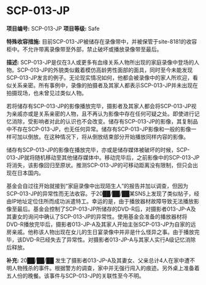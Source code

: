 # SCP-013-JP


**项目编号:**  SCP-013-JP
**项目等级:**  Safe

**特殊收容措施:**  目前SCP-013-JP被储存在录像带中，并被保管于site-8181的收容柜中。不允许带离录像带至外部，禁止破坏或播放录像带至最后。

**描述:**  SCP-013-JP是仅在3人或更多有血缘关系人物所出现的家庭录像中登场的人物。SCP-013-JP的外貌类似戴着模仿高龄男性面部的面具，同时至今未能发现SCP-013-JP发言的例子。无论现实情况如何，他都会被录像中的家人所欢迎，看似关系亲密。所有事例中，录像的拍摄者及其家人都表示SCP-013-JP并未出现在拍摄现场，也未曾见过类似人物。

若将储存有SCP-013-JP的影像播放完毕，摄影者及其家人都会将SCP-013-JP视为亲戚亦或是关系亲密的人物，且不再认为影像中存在任何可疑之处。即使进行记忆消除，受影响者对此的认识也不会改变。储存有SCP-013-JP的影像，其复制品中不存在SCP-013-JP，也无任何异常。储存有SCP-013-JP影像和一般的影像一样可加以倒放。在这种情况下，将从倒放结束部分开始播放同样内容的影像。

储存有SCP-013-JP的影像在播放完毕，亦或是储存媒体被破坏的时候，SCP-013-JP就将随机移动至其他储存媒体中。移动完毕后，之前影像中的SCP-013-JP将消失，该影像回归至原状。推测SCP-013-JP的可移动距离没有限制，但只会出现在日本国内。

基金会自过往开始就接到“家庭录像中出现陌生人”的报告并加以调查，但因为SCP-013-JP的异常性而无法收容。于20██/██/██某SNS上发现了类似帖子，经由IP地址定位住所而成功派遣特工。幸运的是，由于播放器材故障导致无法播放影像至最后。基金会控制了SCP-013-JP所储存的DVD-R后，对摄影者013-JP-A及其妻女的询问中确认了SCP-013-JP的异常性。使用基金会准备的播放器材将DVD-R播放完毕后，摄影者013-JP-A及其家人开始主张SCP-013-JP为自家的远房亲戚。他称该人物出现在女儿的生日宴录像中并非是什么怪异之事。由于播放完毕，该DVD-R已经失去了异常性。对摄影者013-JP-A与其家人实行A级记忆消除后释放。

**补充:** 20██/██/██ 发生了摄影者013-JP-A及其妻女、父亲总计4人在家中遭不明人物残杀的事件。根据警方的调查，家中并无强行闯入的痕迹。另外桌上准备着五人份的晚餐。该事件与SCP-013-JP的关联性至今不明。

